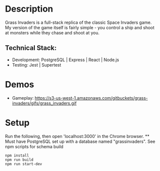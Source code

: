 # Description
Grass Invaders is a full-stack replica of the classic Space Invaders game. My version of the game itself is fairly simple - you control a ship and shoot at monsters while they chase and shoot at you.

## Technical Stack:
  - Development: PostgreSQL | Express | React | Node.js
  - Testing: Jest | Supertest

# Demos
- Gameplay: https://s3-us-west-1.amazonaws.com/gitbuckets/grass-invaders/gifs/grass_invaders.gif

# Setup
Run the following, then open 'localhost:3000' in the Chrome browser.
** Must have PostgreSQL set up with a database named "grassinvaders". See npm scripts for schema build
  ```
  npm install
  npm run build
  npm run start-dev
  ```
